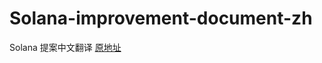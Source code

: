 # Solana-improvement-document-zh

Solana 提案中文翻译 [原地址](https://github.com/solana-foundation/solana-improvement-documents/tree/main/proposals)
